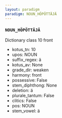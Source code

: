 ```yaml
---
layout: paradigm
paradigm: NOUN_HÖPÖTTÄJÄ
---
```

### ` NOUN_HÖPÖTTÄJÄ `

Dictionary class 10 front
* kotus_tn: 10
* upos: NOUN
* suffix_regex: ä
* kotus_av: None
* grade_dir: weaken
* harmony: front
* possessive: False
* stem_diphthong: None
* deletion: ä
* plurale_tantum: False
* clitics: False
* pos: NOUN
* stem_vowel: ä
